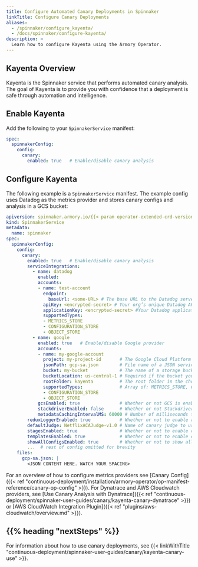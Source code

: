 ```yaml
---
title: Configure Automated Canary Deployments in Spinnaker
linkTitle: Configure Canary Deployments
aliases:
  - /spinnaker/configure_kayenta/
  - /docs/spinnaker/configure-kayenta/
description: >
  Learn how to configure Kayenta using the Armory Operator.
---
```


## Kayenta Overview

Kayenta is the Spinnaker service that performs automated canary analysis. The goal of Kayenta is to provide you with confidence that a deployment is safe through automation and intelligence. 

## Enable Kayenta

Add the following to your  `SpinnakerService` manifest:

```yaml
spec:
  spinnakerConfig:
    config:
      canary:
        enabled: true   # Enable/disable canary analysis
```

## Configure Kayenta

The following example is a `SpinnakerService` manifest. The example config uses Datadog as the metrics provider and stores canary configs and analysis in a GCS bucket:

```yaml
apiversion: spinnaker.armory.io/{{< param operator-extended-crd-version >}}
kind: SpinnakerService
metadata:
  name: spinnaker
spec:
  spinnakerConfig:
    config:
      canary:
        enabled: true   # Enable/disable canary analysis
        serviceIntegrations:
          - name: datadog
            enabled:
            accounts:
            - name: test-account
              endpoint:
                baseUrl: <some-URL> # The base URL to the Datadog server.
              apiKey: <encrypted-secret> # Your org’s unique Datadog API key. See https://app.datadoghq.com/account/settings#api. Supports encrypted value.
              applicationKey: <encrypted-secret> #Your Datadog application key. See https://app.datadoghq.com/account/settings#api. Supports encrypted value.
              supportedTypes:
              - METRICS_STORE
              - CONFIGURATION_STORE
              - OBJECT_STORE
          - name: google
            enabled: true   # Enable/disable Google provider
            accounts:
            - name: my-google-account
              project: my-project-id       # The Google Cloud Platform project the Canary service uses to consume GCS and Stackdriver.
              jsonPath: gcp-sa.json        # File name of a JSON service account that Spinnaker uses for credentials. This is only needed if Spinnaker is not deployed on a Google Compute Engine VM or needs permissions not afforded to the VM it is running on. See https://cloud.google.com/compute/docs/access/service-accounts for more information. This field supports using "encryptedFile" secret references.
              bucket: my-bucket            # The name of a storage bucket that your specified account has access to. If you specify a globally unique bucket name that doesn't exist, Kayenta creates that bucket.
              bucketLocation: us-central-1 # Required if the bucket you specify doesn't exist. In that case, the bucket gets created in that location. See https://cloud.google.com/storage/docs/managing-buckets#manage-class-location.
              rootFolder: kayenta          # The root folder in the chosen bucket to place all of the Canary service's persistent data in (Default: kayenta).
              supportedTypes:              # Array of: METRICS_STORE, CONFIGURATION_STORE, OBJECT_STORE
              - CONFIGURATION_STORE
              - OBJECT_STORE
            gcsEnabled: true               # Whether or not GCS is enabled as a persistent store (Default: false).
            stackdriverEnabled: false      # Whether or not Stackdriver is enabled Stackdriver as a metrics service (Default: false).
            metadataCachingIntervalMS: 60000 # Number of milliseconds to wait between caching the names of available metric types for use in building canary configs. (Default: 60000)
        reduxLoggerEnabled: true           # Whether or not to enable redux logging in the canary module in deck (Default: true).
        defaultJudge: NetflixACAJudge-v1.0 # Name of canary judge to use by default (Default: NetflixACAJudge-v1.0).
        stagesEnabled: true                # Whether or not to enable canary stages in deck (Default: true).
        templatesEnabled: true             # Whether or not to enable custom filter templates for canary configs in deck (Default: true).
        showAllConfigsEnabled: true        # Whether or not to show all canary configs in deck, or just those scoped to the current application (Default: true).
        ...  # rest of config omitted for brevity
    files:
      gcp-sa.json: |
        <JSON CONTENT HERE. WATCH YOUR SPACING>
```

For an overview of how to configure metrics providers see [Canary Config]({{< ref "continuous-deployment/installation/armory-operator/op-manifest-reference/canary-op-config" >}}). For Dynatrace and AWS Cloudwatch providers, see [Use Canary Analysis with Dynatrace]({{< ref "continuous-deployment/spinnaker-user-guides/canary/kayenta-canary-dynatrace" >}}) or [AWS CloudWatch Integration Plugin]({{< ref "plugins/aws-cloudwatch/overview.md" >}}).


## {{% heading "nextSteps" %}}

For information about how to use canary deployments, see {{< linkWithTitle "continuous-deployment/spinnaker-user-guides/canary/kayenta-canary-use" >}}.
